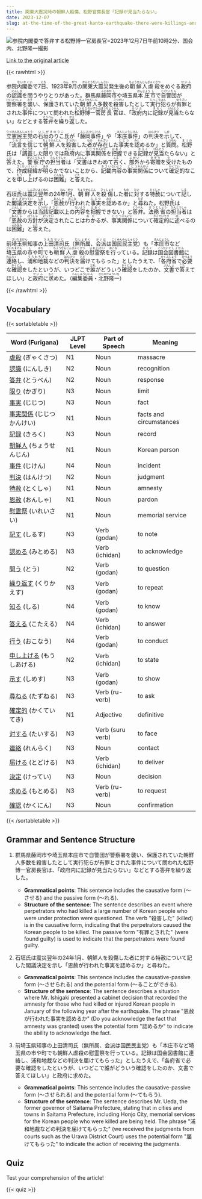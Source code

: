 ```yaml
---
title: 関東大震災時の朝鮮人殺傷、松野官房長官「記録が見当たらない」
date: 2023-12-07
slug: at-the-time-of-the-great-kanto-earthquake-there-were-killings-and-injuries-of-koreans-but-chief-cabinet-secretary-matsuno-says-i-can-t-find-any-records
---
```


![参院内閣委で答弁する松野博一官房長官=2023年12月7日午前10時2分、国会内、北野隆一撮影](https://www.asahicom.jp/imgopt/img/ba2a5f0715/comm_L/AS20231207002664.jpg "参院内閣委で答弁する松野博一官房長官=2023年12月7日午前10時2分、国会内、北野隆一撮影")

[Link to the original article](https://asahi.com/articles/ASRD762RMRD7UTIL01H.html?iref=comtop_7_03)

{{< rawhtml >}}
<p>参院<ruby>内閣委<rt>ないかくい</rt></ruby>で7<ruby>日<rt>にち</rt></ruby>、1923<ruby>年<rt>ねん</rt></ruby>9<ruby>月<rt>がつ</rt></ruby>の<ruby>関東<rt>かんとう</rt></ruby><ruby>大震災<rt>だいしんさい</rt></ruby>発生後の<ruby>朝鮮<rt>ちょうせん</rt></ruby><ruby>人<rt>じん</rt></ruby><ruby>虐殺<rt>ぎゃくさつ</rt></ruby>をめぐる<ruby>政府<rt>せいふ</rt></ruby>の<ruby>認識<rt>にんしき</rt></ruby>を問うやりとりがあった。群馬県<ruby>藤岡<rt>ふじおか</rt></ruby><ruby>市<rt>し</rt></ruby>や埼玉県<ruby>本庄<rt>ほんじょう</rt></ruby><ruby>市<rt>し</rt></ruby>で<ruby>自警団<rt>じけいだん</rt></ruby>が<ruby>警察署<rt>けいさつしょ</rt></ruby>を<ruby>襲<rt>おそ</rt></ruby>い、<ruby>保護<rt>ほご</rt></ruby>されていた<ruby>朝鮮<rt>ちょうせん</rt></ruby><ruby>人<rt>じん</rt></ruby>多数を<ruby>殺害<rt>さつがい</rt></ruby>したとして<ruby>実行犯<rt>じっこうはん</rt></ruby>らが<ruby>有罪<rt>ゆうざい</rt></ruby>とされた<ruby>事件<rt>じけん</rt></ruby>について問われた<ruby>松野<rt>まつの</rt></ruby><ruby>博一<rt>ひろかず</rt></ruby><ruby>官房<rt>かんぼう</rt></ruby><ruby>長官<rt>ちょうかん</rt></ruby>は、「<ruby>政府<rt>せいふ</rt></ruby>内に<ruby>記録<rt>きろく</rt></ruby>が<ruby>見当<rt>けんとう</rt></ruby>たらない」などとする<ruby>答弁<rt>とうべん</rt></ruby>を<ruby>繰<rt>く</rt></ruby>り<ruby>返<rt>かえ</rt></ruby>した。</p>

<p><ruby>立憲民主党<rt>りっけんみんしゅとう</rt></ruby>の<ruby>石垣のりこ<rt>いしがきのりこ</rt></ruby>氏が「<ruby>藤岡事件<rt>ふじおかじけん</rt></ruby>」や「<ruby>本庄事件<rt>ほんじょうじけん</rt></ruby>」の<ruby>判決<rt>はんけつ</rt></ruby>を<ruby>示<rt>しめ</rt></ruby>して、「<ruby>流言<rt>うわさ</rt></ruby>を<ruby>信<rt>しん</rt></ruby>じて<ruby>朝鮮人<rt>ちょうせんじん</rt></ruby>を<ruby>殺害<rt>さつがい</rt></ruby>した<ruby>者<rt>もの</rt></ruby>が<ruby>存在<rt>そんざい</rt></ruby>した<ruby>事実<rt>じじつ</rt></ruby>を<ruby>認<rt>みと</rt></ruby>めるか」と<ruby>質問<rt>しつもん</rt></ruby>。<ruby>松野<rt>まつの</rt></ruby>氏は「<ruby>調査<rt>ちょうさ</rt></ruby>した<ruby>限<rt>かぎ</rt></ruby>りでは<ruby>政府<rt>せいふ</rt></ruby>内に<ruby>事実<rt>じじつ</rt></ruby><ruby>関係<rt>かんけい</rt></ruby>を<ruby>把握<rt>はあく</rt></ruby>できる<ruby>記録<rt>きろく</rt></ruby>が<ruby>見当<rt>けんとう</rt></ruby>たらない」と<ruby>答<rt>こた</rt></ruby>えた。<ruby>警察庁<rt>けいさつちょう</rt></ruby>の<ruby>担当者<rt>たんとうしゃ</rt></ruby>は「<ruby>文書<rt>ぶんしょ</rt></ruby>はきわめて<ruby>古<rt>ふる</rt></ruby>く、<ruby>部外<rt>ぶがい</rt></ruby>から<ruby>寄贈<rt>きぞう</rt></ruby>を<ruby>受<rt>う</rt></ruby>けたもので、<ruby>作成<rt>さくせい</rt></ruby><ruby>経緯<rt>けいい</rt></ruby>が<ruby>明<rt>あき</rt></ruby>らかでないことから、<ruby>記載<rt>きさい</rt></ruby><ruby>内容<rt>ないよう</rt></ruby>の<ruby>事実<rt>じじつ</rt></ruby><ruby>関係<rt>かんけい</rt></ruby>について<ruby>確定<rt>かくてい</rt></ruby>的なことを<ruby>申<rt>もう</rt></ruby>し<ruby>上<rt>あ</rt></ruby>げるのは<ruby>困難<rt>こんなん</rt></ruby>」と<ruby>答<rt>こた</rt></ruby>えた。</p>

<p>石垣<ruby>氏<rt>し</rt></ruby>は<ruby>震災<rt>しんさい</rt></ruby><ruby>翌年<rt>よくねん</rt></ruby>の24<ruby>年<rt>ねん</rt></ruby>1<ruby>月<rt>がつ</rt></ruby>、<ruby>朝鮮<rt>ちょうせん</rt></ruby><ruby>人<rt>じん</rt></ruby>を<ruby>殺傷<rt>さっしょう</rt></ruby>した<ruby>者<rt>もの</rt></ruby>に<ruby>対<rt>たい</rt></ruby>する<ruby>特赦<rt>とくしゃ</rt></ruby>について<ruby>記<rt>しる</rt></ruby>した<ruby>閣議<rt>かくぎ</rt></ruby><ruby>決定<rt>けってい</rt></ruby>を<ruby>示<rt>しめ</rt></ruby>し「<ruby>恩赦<rt>おんしゃ</rt></ruby>が<ruby>行<rt>おこな</rt></ruby>われた<ruby>事実<rt>じじつ</rt></ruby>を<ruby>認<rt>みと</rt></ruby>めるか」と<ruby>尋<rt>たず</rt></ruby>ねた。松野<ruby>氏<rt>し</rt></ruby>は「<ruby>文書<rt>ぶんしょ</rt></ruby>からは<ruby>当該<rt>とうがい</rt></ruby><ruby>記載<rt>きさい</rt></ruby>以上の<ruby>内容<rt>ないよう</rt></ruby>を<ruby>把握<rt>はあく</rt></ruby>できない」と<ruby>答弁<rt>とうべん</rt></ruby>。<ruby>法務<rt>ほうむ</rt></ruby><ruby>省<rt>しょう</rt></ruby>の<ruby>担当者<rt>たんとうしゃ</rt></ruby>は「<ruby>恩赦<rt>おんしゃ</rt></ruby>の<ruby>方針<rt>ほうしゃ</rt></ruby>が<ruby>決定<rt>けってい</rt></ruby>されたことは<ruby>わか<rt>わか</rt></ruby>るが、<ruby>事実<rt>じじつ</rt></ruby><ruby>関係<rt>かんけい</rt></ruby>について<ruby>確定的<rt>かくていてき</rt></ruby>に<ruby>述<rt>の</rt></ruby>べるのは<ruby>困難<rt>こんなん</rt></ruby>」と<ruby>答<rt>こた</rt></ruby>えた。</p>

<p>前<ruby>埼玉県<rt>さいたまけん</rt></ruby>知事の<ruby>上田清司<rt>うえだせいじ</rt></ruby>氏（<ruby>無所属<rt>むしょぞく</rt></ruby>、<ruby>会派<rt>かいは</rt></ruby>は<ruby>国民民主党<rt>こくみんみんしゅとう</rt></ruby>）も「<ruby>本庄市<rt>ほんじょうし</rt></ruby>など<ruby>埼玉県<rt>さいたまけん</rt></ruby>の<ruby>市<rt>し</rt></ruby>や<ruby>町<rt>まち</rt></ruby>でも<ruby>朝鮮人<rt>ちょうせんじん</rt></ruby><ruby>虐殺<rt>ぎゃくさつ</rt></ruby>の<ruby>慰霊祭<rt>いれいさい</rt></ruby>を<ruby>行<rt>おこな</rt></ruby>っている。<ruby>記録<rt>きろく</rt></ruby>は<ruby>国会<rt>こっかい</rt></ruby><ruby>図書館<rt>としょかん</rt></ruby>に<ruby>連絡<rt>れんらく</rt></ruby>し、<ruby>浦和<rt>うらわ</rt></ruby><ruby>地裁<rt>ちさい</rt></ruby>などの<ruby>判決<rt>はんけつ</rt></ruby>を<ruby>届<rt>とど</rt></ruby>けてもらった」としたうえで、「<ruby>各府省<rt>かくふしょう</rt></ruby>で<ruby>必要<rt>ひつよう</rt></ruby>な<ruby>確認<rt>かくにん</rt></ruby>をしたというが、いつどこで<ruby>誰<rt>だれ</rt></ruby>がどういう<ruby>確認<rt>かくにん</rt></ruby>をしたのか、<ruby>文書<rt>ぶんしょ</rt></ruby>で<ruby>答<rt>こた</rt></ruby>えてほしい」と<ruby>政府<rt>せいふ</rt></ruby>に<ruby>求<rt>もと</rt></ruby>めた。（<ruby>編集委員<rt>へんしゅういいん</rt></ruby>・<ruby>北野隆一<rt>きたのりゅういち</rt></ruby>）</p>
{{< /rawhtml >}}

## Vocabulary


{{< sortabletable >}}

| Word (Furigana) | JLPT Level | Part of Speech | Meaning |
|-----------------|------------|----------------|---------|
|[虐殺](https://jisho.org/search/%E8%99%90%E6%AE%BA) (ぎゃくさつ)| N1 | Noun | massacre |
|[認識](https://jisho.org/search/%E8%AA%8D%E8%AD%98) (にんしき)| N2 | Noun | recognition |
|[答弁](https://jisho.org/search/%E7%AD%94%E5%BC%81) (とうべん)| N2 | Noun | response |
|[限り](https://jisho.org/search/%E9%99%90%E3%82%8A) (かぎり)| N3 | Noun | limit |
|[事実](https://jisho.org/search/%E4%BA%8B%E5%AE%9F) (じじつ)| N3 | Noun | fact |
|[事実関係](https://jisho.org/search/%E4%BA%8B%E5%AE%9F%E9%96%A2%E4%BF%82) (じじつかんけい)| N1 | Noun | facts and circumstances |
|[記録](https://jisho.org/search/%E8%A8%98%E9%8C%B2) (きろく)| N3 | Noun | record |
|[朝鮮人](https://jisho.org/search/%E6%9C%9D%E9%AE%AE%E4%BA%BA) (ちょうせんじん)| N1 | Noun | Korean person |
|[事件](https://jisho.org/search/%E4%BA%8B%E4%BB%B6) (じけん)| N4 | Noun | incident |
|[判決](https://jisho.org/search/%E5%88%A4%E6%B1%BA) (はんけつ)| N2 | Noun | judgment |
|[特赦](https://jisho.org/search/%E7%89%B9%E8%B5%A6) (とくしゃ)| N1 | Noun | amnesty |
|[恩赦](https://jisho.org/search/%E6%81%A9%E8%B5%A6) (おんしゃ)| N1 | Noun | pardon |
|[慰霊祭](https://jisho.org/search/%E6%85%B0%E9%9C%8A%E7%A5%AD) (いれいさい)| N1 | Noun | memorial service |
|[記す](https://jisho.org/search/%E8%A8%98%E3%81%99) (しるす)| N3 | Verb (godan) | to note |
|[認める](https://jisho.org/search/%E8%AA%8D%E3%82%81%E3%82%8B) (みとめる)| N3 | Verb (ichidan) | to acknowledge |
|[問う](https://jisho.org/search/%E5%95%8F%E3%81%86) (とう)| N2 | Verb (godan) | to question |
|[繰り返す](https://jisho.org/search/%E7%B9%B0%E3%82%8A%E8%BF%94%E3%81%99) (くりかえす)| N3 | Verb (godan) | to repeat |
|[知る](https://jisho.org/search/%E7%9F%A5%E3%82%8B) (しる)| N4 | Verb (godan) | to know |
|[答える](https://jisho.org/search/%E7%AD%94%E3%81%88%E3%82%8B) (こたえる)| N4 | Verb (ichidan) | to answer |
|[行う](https://jisho.org/search/%E8%A1%8C%E3%81%86) (おこなう)| N4 | Verb (godan) | to conduct |
|[申し上げる](https://jisho.org/search/%E7%94%B3%E3%81%97%E4%B8%8A%E3%81%92%E3%82%8B) (もうしあげる)| N2 | Verb (ichidan) | to state |
|[示す](https://jisho.org/search/%E7%A4%BA%E3%81%99) (しめす)| N3 | Verb (godan) | to show |
|[尋ねる](https://jisho.org/search/%E5%B0%8B%E3%81%AD%E3%82%8B) (たずねる)| N3 | Verb (ru-verb) | to ask |
|[確定的](https://jisho.org/search/%E7%A2%BA%E5%AE%9A%E7%9A%84) (かくていてき)| N1 | Adjective | definitive |
|[対する](https://jisho.org/search/%E5%AF%BE%E3%81%99%E3%82%8B) (たいする)| N3 | Verb (suru verb) | to face |
|[連絡](https://jisho.org/search/%E9%80%A3%E7%B5%A1) (れんらく)| N3 | Noun | contact |
|[届ける](https://jisho.org/search/%E5%B1%8A%E3%81%91%E3%82%8B) (とどける)| N3 | Verb (ichidan) | to deliver |
|[決定](https://jisho.org/search/%E6%B1%BA%E5%AE%9A) (けってい)| N3 | Noun | decision |
|[求める](https://jisho.org/search/%E6%B1%82%E3%82%81%E3%82%8B) (もとめる)| N3 | Verb (ru-verb) | to request |
|[確認](https://jisho.org/search/%E7%A2%BA%E8%AA%8D) (かくにん)| N3 | Noun | confirmation |

{{< /sortabletable >}}


## Grammar and Sentence Structure

1. 群馬県藤岡市や埼玉県本庄市で自警団が警察署を襲い、保護されていた朝鮮人多数を殺害したとして実行犯らが有罪とされた事件について問われた松野博一官房長官は、「政府内に記録が見当たらない」などとする答弁を繰り返した。

   - **Grammatical points**: This sentence includes the causative form (～させる) and the passive form (～れる).
   - **Structure of the sentence**: The sentence describes an event where perpetrators who had killed a large number of Korean people who were under protection were questioned. The verb "殺害した" (killed) is in the causative form, indicating that the perpetrators caused the Korean people to be killed. The passive form "有罪とされた" (were found guilty) is used to indicate that the perpetrators were found guilty.

2. 石垣氏は震災翌年の24年1月、朝鮮人を殺傷した者に対する特赦について記した閣議決定を示し「恩赦が行われた事実を認めるか」と尋ねた。

   - **Grammatical points**: This sentence includes the causative-passive form (～させられる) and the potential form (～ることができる).
   - **Structure of the sentence**: The sentence describes a situation where Mr. Ishigaki presented a cabinet decision that recorded the amnesty for those who had killed or injured Korean people in January of the following year after the earthquake. The phrase "恩赦が行われた事実を認めるか" (Do you acknowledge the fact that amnesty was granted) uses the potential form "認めるか" to indicate the ability to acknowledge the fact.

3. 前埼玉県知事の上田清司氏（無所属、会派は国民民主党）も「本庄市など埼玉県の市や町でも朝鮮人虐殺の慰霊祭を行っている。記録は国会図書館に連絡し、浦和地裁などの判決を届けてもらった」としたうえで、「各府省で必要な確認をしたというが、いつどこで誰がどういう確認をしたのか、文書で答えてほしい」と政府に求めた。

   - **Grammatical points**: This sentence includes the causative-passive form (～させられる) and the potential form (～てもらう).
   - **Structure of the sentence**: The sentence describes Mr. Ueda, the former governor of Saitama Prefecture, stating that in cities and towns in Saitama Prefecture, including Honjo City, memorial services for the Korean people who were killed are being held. The phrase "浦和地裁などの判決を届けてもらった" (we received the judgments from courts such as the Urawa District Court) uses the potential form "届けてもらった" to indicate the action of receiving the judgments.

## Quiz

Test your comprehension of the article!

{{< quiz >}}